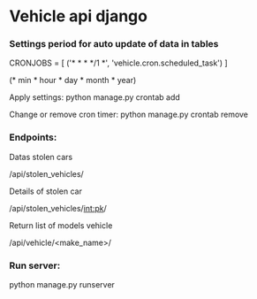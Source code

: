 # Vehicle api django

### Settings period for auto update of data in tables

CRONJOBS = [
    ('* * * */1 *', 'vehicle.cron.scheduled_task')
]

(* min * hour * day * month * year)

Apply settings: python manage.py crontab add

Change or remove cron timer: python manage.py crontab remove

### Endpoints:

Datas stolen cars

/api/stolen_vehicles/

Details of stolen car

/api/stolen_vehicles/<int:pk>/

Return list of models vehicle

/api/vehicle/<make_name>/

### Run server:

python manage.py runserver
